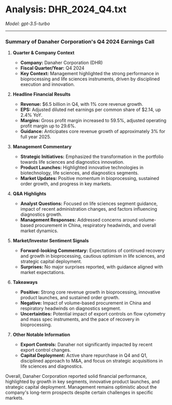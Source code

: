 # Analysis: DHR_2024_Q4.txt

*Model: gpt-3.5-turbo*

---

### Summary of Danaher Corporation's Q4 2024 Earnings Call

1. **Quarter & Company Context**
   - **Company:** Danaher Corporation (DHR)
   - **Fiscal Quarter/Year:** Q4 2024
   - **Key Context:** Management highlighted the strong performance in bioprocessing and life sciences instruments, driven by disciplined execution and innovation.

2. **Headline Financial Results**
   - **Revenue:** $6.5 billion in Q4, with 1% core revenue growth.
   - **EPS:** Adjusted diluted net earnings per common share of $2.14, up 2.4% YoY.
   - **Margins:** Gross profit margin increased to 59.5%, adjusted operating profit margin up to 29.6%.
   - **Guidance:** Anticipates core revenue growth of approximately 3% for full year 2025.

3. **Management Commentary**
   - **Strategic Initiatives:** Emphasized the transformation in the portfolio towards life sciences and diagnostics innovation.
   - **Product Launches:** Highlighted innovative technologies in biotechnology, life sciences, and diagnostics segments.
   - **Market Updates:** Positive momentum in bioprocessing, sustained order growth, and progress in key markets.

4. **Q&A Highlights**
   - **Analyst Questions:** Focused on life sciences segment guidance, impact of recent administration changes, and factors influencing diagnostics growth.
   - **Management Responses:** Addressed concerns around volume-based procurement in China, respiratory headwinds, and overall market dynamics.

5. **Market/Investor Sentiment Signals**
   - **Forward-looking Commentary:** Expectations of continued recovery and growth in bioprocessing, cautious optimism in life sciences, and strategic capital deployment.
   - **Surprises:** No major surprises reported, with guidance aligned with market expectations.

6. **Takeaways**
   - **Positive:** Strong core revenue growth in bioprocessing, innovative product launches, and sustained order growth.
   - **Negative:** Impact of volume-based procurement in China and respiratory headwinds on diagnostics segment.
   - **Uncertainties:** Potential impact of export controls on flow cytometry and mass spec instruments, and the pace of recovery in bioprocessing.

7. **Other Notable Information**
   - **Export Controls:** Danaher not significantly impacted by recent export control changes.
   - **Capital Deployment:** Active share repurchase in Q4 and Q1, disciplined approach to M&A, and focus on strategic acquisitions in life sciences and diagnostics.

Overall, Danaher Corporation reported solid financial performance, highlighted by growth in key segments, innovative product launches, and strategic capital deployment. Management remains optimistic about the company's long-term prospects despite certain challenges in specific markets.